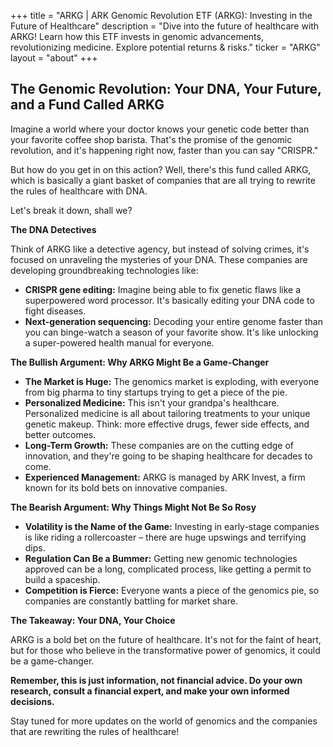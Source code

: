 +++
title = "ARKG |   ARK Genomic Revolution ETF (ARKG): Investing in the Future of Healthcare"
description = "Dive into the future of healthcare with ARKG! Learn how this ETF invests in genomic advancements, revolutionizing medicine. Explore potential returns & risks."
ticker = "ARKG"
layout = "about"
+++

        


##  The Genomic Revolution: Your DNA, Your Future, and a Fund Called ARKG

Imagine a world where your doctor knows your genetic code better than your favorite coffee shop barista.  That's the promise of the genomic revolution, and it's happening right now, faster than you can say "CRISPR."  

But how do you get in on this action?  Well, there's this fund called ARKG, which is basically a giant basket of companies that are all trying to rewrite the rules of healthcare with DNA.  

Let's break it down, shall we?

**The DNA Detectives**

Think of ARKG like a detective agency, but instead of solving crimes, it's focused on unraveling the mysteries of your DNA.  These companies are developing groundbreaking technologies like:

* **CRISPR gene editing:** Imagine being able to fix genetic flaws like a superpowered word processor.  It's basically editing your DNA code to fight diseases.
* **Next-generation sequencing:**  Decoding your entire genome faster than you can binge-watch a season of your favorite show. It's like unlocking a super-powered health manual for everyone.

**The Bullish Argument:  Why ARKG Might Be a Game-Changer**

* **The Market is Huge:**  The genomics market is exploding, with everyone from big pharma to tiny startups trying to get a piece of the pie.  
* **Personalized Medicine:**  This isn't your grandpa's healthcare.  Personalized medicine is all about tailoring treatments to your unique genetic makeup.  Think:  more effective drugs, fewer side effects, and better outcomes.
* **Long-Term Growth:**  These companies are on the cutting edge of innovation, and they're going to be shaping healthcare for decades to come.  
* **Experienced Management:**  ARKG is managed by ARK Invest, a firm known for its bold bets on innovative companies. 

**The Bearish Argument: Why Things Might Not Be So Rosy**

* **Volatility is the Name of the Game:**  Investing in early-stage companies is like riding a rollercoaster – there are huge upswings and terrifying dips.  
* **Regulation Can Be a Bummer:**  Getting new genomic technologies approved can be a long, complicated process, like getting a permit to build a spaceship.  
* **Competition is Fierce:**  Everyone wants a piece of the genomics pie, so companies are constantly battling for market share.  

**The Takeaway:  Your DNA, Your Choice**

ARKG is a bold bet on the future of healthcare. It's not for the faint of heart, but for those who believe in the transformative power of genomics, it could be a game-changer.  

**Remember, this is just information, not financial advice.  Do your own research, consult a financial expert, and make your own informed decisions.**  

Stay tuned for more updates on the world of genomics and the companies that are rewriting the rules of healthcare! 

        
